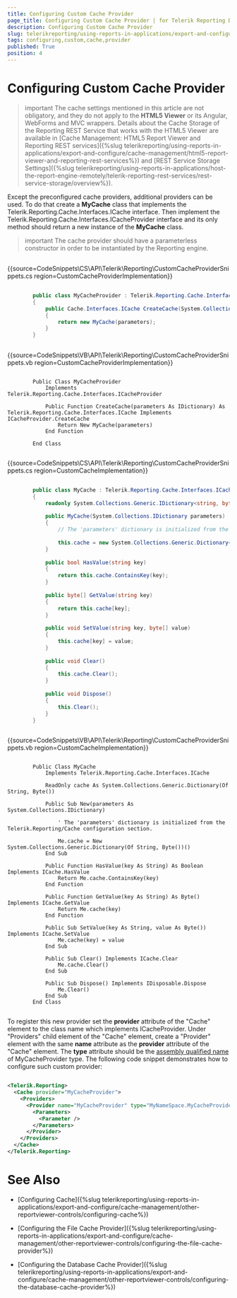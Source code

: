 ```yaml
---
title: Configuring Custom Cache Provider
page_title: Configuring Custom Cache Provider | for Telerik Reporting Documentation
description: Configuring Custom Cache Provider
slug: telerikreporting/using-reports-in-applications/export-and-configure/cache-management/other-reportviewer-controls/configuring-custom-cache-provider
tags: configuring,custom,cache,provider
published: True
position: 4
---
```


# Configuring Custom Cache Provider



>important The cache settings mentioned in this article are not obligatory, and they do not apply to the           __HTML5 Viewer__  or its Angular, WebForms and MVC wrappers. Details about the Cache Storage of the Reporting REST          Service that works with the HTML5 Viewer are available in          [Cache Management: HTML5 Report Viewer and Reporting REST services]({%slug telerikreporting/using-reports-in-applications/export-and-configure/cache-management/html5-report-viewer-and-reporting-rest-services%})          and [REST Service Storage Settings]({%slug telerikreporting/using-reports-in-applications/host-the-report-engine-remotely/telerik-reporting-rest-services/rest-service-storage/overview%}).        


Except the preconfigured cache providers, additional providers can be used. To do that create a __MyCache__ class that implements
        the Telerik.Reporting.Cache.Interfaces.ICache interface. Then implement the Telerik.Reporting.Cache.Interfaces.ICacheProvider
        interface and its only method should return a new instance of the __MyCache__ class.
      

>important The cache provider should have a parameterless constructor in order to be instantiated by the Reporting engine.        


## 

{{source=CodeSnippets\CS\API\Telerik\Reporting\CustomCacheProviderSnippets.cs region=CustomCacheProviderImplementation}}
````C#
	
	    public class MyCacheProvider : Telerik.Reporting.Cache.Interfaces.ICacheProvider
	    {
	        public Cache.Interfaces.ICache CreateCache(System.Collections.IDictionary parameters)
	        {
	            return new MyCache(parameters);
	        }
	    }
	
````



{{source=CodeSnippets\VB\API\Telerik\Reporting\CustomCacheProviderSnippets.vb region=CustomCacheProviderImplementation}}
````VB
	
	    Public Class MyCacheProvider
	        Implements Telerik.Reporting.Cache.Interfaces.ICacheProvider
	
	        Public Function CreateCache(parameters As IDictionary) As Telerik.Reporting.Cache.Interfaces.ICache Implements ICacheProvider.CreateCache
	            Return New MyCache(parameters)
	        End Function
	
	    End Class
	
````



{{source=CodeSnippets\CS\API\Telerik\Reporting\CustomCacheProviderSnippets.cs region=CustomCacheImplementation}}
````C#
	    
	    public class MyCache : Telerik.Reporting.Cache.Interfaces.ICache
	    {
	        readonly System.Collections.Generic.IDictionary<string, byte[]> cache;
	
	        public MyCache(System.Collections.IDictionary parameters)
	        {
	            // The 'parameters' dictionary is initialized from the Telerik.Reporting/Cache configuration section.
	
	            this.cache = new System.Collections.Generic.Dictionary<string, byte[]>();
	        }
	
	        public bool HasValue(string key)
	        {
	            return this.cache.ContainsKey(key);
	        }
	
	        public byte[] GetValue(string key)
	        {
	            return this.cache[key];
	        }
	
	        public void SetValue(string key, byte[] value)
	        {
	            this.cache[key] = value;
	        }
	
	        public void Clear()
	        {
	            this.cache.Clear();
	        }
	
	        public void Dispose()
	        {
	            this.Clear();
	        }
	    }
	
````



{{source=CodeSnippets\VB\API\Telerik\Reporting\CustomCacheProviderSnippets.vb region=CustomCacheImplementation}}
````VB
	
	    Public Class MyCache
	        Implements Telerik.Reporting.Cache.Interfaces.ICache
	
	        ReadOnly cache As System.Collections.Generic.Dictionary(Of String, Byte())
	
	        Public Sub New(parameters As System.Collections.IDictionary)
	
	            ' The 'parameters' dictionary is initialized from the Telerik.Reporting/Cache configuration section.
	
	            Me.cache = New System.Collections.Generic.Dictionary(Of String, Byte())()
	        End Sub
	
	        Public Function HasValue(key As String) As Boolean Implements ICache.HasValue
	            Return Me.cache.ContainsKey(key)
	        End Function
	
	        Public Function GetValue(key As String) As Byte() Implements ICache.GetValue
	            Return Me.cache(key)
	        End Function
	
	        Public Sub SetValue(key As String, value As Byte()) Implements ICache.SetValue
	            Me.cache(key) = value
	        End Sub
	
	        Public Sub Clear() Implements ICache.Clear
	            Me.cache.Clear()
	        End Sub
	
	        Public Sub Dispose() Implements IDisposable.Dispose
	            Me.Clear()
	        End Sub
	    End Class
	
````



To register this new provider set the __provider__ attribute of the "Cache" element to the class name which implements ICacheProvider.
          Under "Providers" child element of the "Cache" element, create a "Provider" element with the same __name__          attribute as the __provider__ attribute of the "Cache" element. The __type__ attribute
          should be the [assembly qualified name](http://msdn.microsoft.com/en-us/library/system.type.assemblyqualifiedname.aspx) of MyCacheProvider type. The following code snippet demonstrates how to configure such custom provider:
        

	
````xml

<Telerik.Reporting>
  <Cache provider="MyCacheProvider">
    <Providers>
      <Provider name="MyCacheProvider" type="MyNameSpace.MyCacheProvider, AssemblyName, Version=1.0.0.0, Culture=neutral, PublicKeyToken=null">
        <Parameters>
          <Parameter />
        </Parameters>
      </Provider>
    </Providers>
  </Cache>
</Telerik.Reporting>

````



# See Also


 * [Configuring Cache]({%slug telerikreporting/using-reports-in-applications/export-and-configure/cache-management/other-reportviewer-controls/configuring-cache%})

 * [Configuring the File Cache Provider]({%slug telerikreporting/using-reports-in-applications/export-and-configure/cache-management/other-reportviewer-controls/configuring-the-file-cache-provider%})

 * [Configuring the Database Cache Provider]({%slug telerikreporting/using-reports-in-applications/export-and-configure/cache-management/other-reportviewer-controls/configuring-the-database-cache-provider%})
